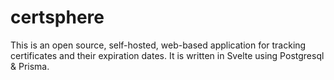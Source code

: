 # certsphere

This is an open source, self-hosted, web-based application for tracking certificates and their expiration dates. It is written in Svelte using Postgresql & Prisma.
